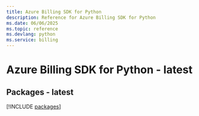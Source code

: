 ```yaml
---
title: Azure Billing SDK for Python
description: Reference for Azure Billing SDK for Python
ms.date: 06/06/2025
ms.topic: reference
ms.devlang: python
ms.service: billing
---
```

# Azure Billing SDK for Python - latest
## Packages - latest
[!INCLUDE [packages](billing-index.md)]